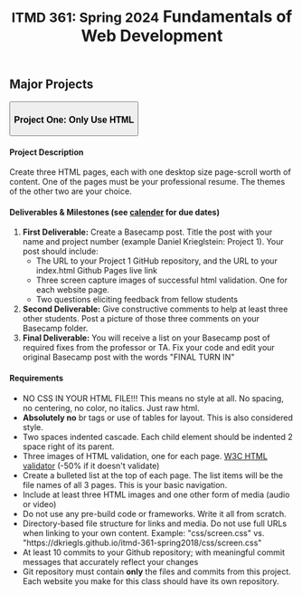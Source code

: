 <!DOCTYPE html>
<html lang="en" id="projects">
<head>
  <meta charset="utf-8">
  <title>ITMD 361: Fundamentals of Web Development</title>
</head>
<body>
  <div id="page">
    <header id="header">
      <h1><small>ITMD 361&#x3a; <!--UPDATE-->Spring 2024</small> Fundamentals&nbsp;of Web Development</h1>
    </header>

  <main id="content">
    <section class="primary">
      <h2 class="label">Major Projects</h2>
      <button class="accordion">
        <h3>Project One: Only Use HTML</h3>
      </button>
      <div class="panel">
        <section class="description">
          <h4>Project Description</h4>
          <p>
            Create three HTML pages, each with one desktop size page-scroll worth of content. One of the 
            pages must be your professional resume. The themes of the other two are your choice. 
          </p>
        </section>
        <section class="deliverables">
          <h4>Deliverables &amp; Milestones (see <a href="index.html">calender</a> for due dates)</h4>
          <ol>
            <li>
              <strong>First Deliverable:</strong> Create a Basecamp post. Title the post with your name 
              and project number (example Daniel Krieglstein: Project 1). Your post should include:
              <ul>
                <li>
                  The URL to your Project 1 GitHub repository, and the URL to your index.html Github Pages
                  live link
                </li>
                <li>
                  Three screen capture images of successful html validation. One for each website page.
                </li>
                <li>
                  Two questions eliciting feedback from fellow students
                </li>
              </ul>            
            </li>
            <li>
              <strong>Second Deliverable:</strong> Give constructive comments to help at least three other
              students. Post a picture of those three comments on your Basecamp folder. 
            </li>
            <li>
              <strong>Final Deliverable:</strong> You will receive a list on your Basecamp post of required 
              fixes from the professor or TA. Fix your code and edit your original Basecamp post with the 
              words "FINAL TURN IN"
            </li> 
          </ol>
        </section>
        <section class="requirements">
          <h4>Requirements</h4>
          <ul>
            <li>
              NO CSS IN YOUR HTML FILE!!! This means no style at all. No spacing, no centering, no color, 
              no italics. Just raw html. 
            </li>
            <li>
              <strong>Absolutely no</strong> br tags or use of tables for layout. This is also considered 
              style. 
            </li>
            <li>
              Two spaces indented cascade. Each child element should be indented 2 space right of its parent. 
            </li>
            <li>
              Three images of HTML validation, one for each page. <a href="https://validator.w3.org/">W3C 
              HTML validator</a> (<span class="redfont">-50% if it doesn't validate</span>)
            </li>
            <li>
              Create a bulleted list at the top of each page. The list items will be the file names of all 3 
              pages. This is your basic navigation. 
            </li>
            <li>
              Include at least three HTML images and one other form of media (audio or video)
            </li>
            <li>
              Do not use any pre-build code or frameworks. Write it all from scratch.
            </li>
            <li>
              Directory-based file structure for links and media. Do not use full URLs when linking to your 
              own content. Example: "css/screen.css" vs. 
              "https://dkriegls.github.io/itmd-361-spring2018/css/screen.css"
            </li>
            <li>
              At least 10 commits to your Github repository; with meaningful commit messages that accurately
              reflect your changes
            </li>
            <li>
              Git repository must contain <strong>only</strong> the files and commits from this project. Each 
              website you make for this class should have its own repository.
            </li>
          </ul>
        </section>
  </div>      
</body>
</html>
